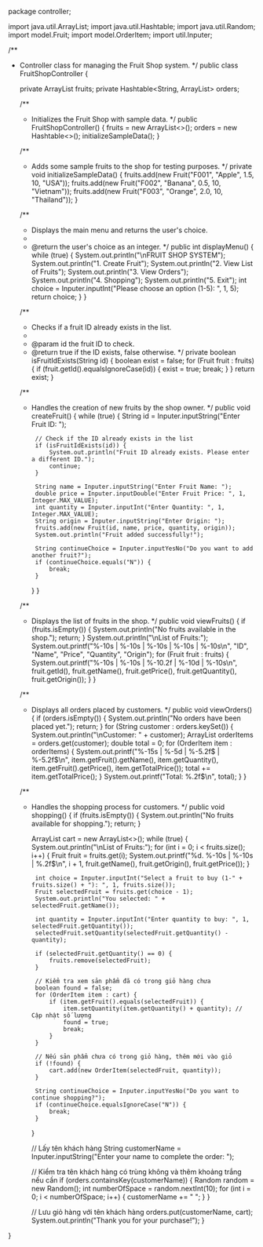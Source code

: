 package controller;

import java.util.ArrayList;
import java.util.Hashtable;
import java.util.Random;
import model.Fruit;
import model.OrderItem;
import util.Inputer;

/**
 * Controller class for managing the Fruit Shop system.
 */
public class FruitShopController {

    private ArrayList<Fruit> fruits;
    private Hashtable<String, ArrayList<OrderItem>> orders;

    /**
     * Initializes the Fruit Shop with sample data.
     */
    public FruitShopController() {
        fruits = new ArrayList<>();
        orders = new Hashtable<>();
        initializeSampleData();
    }

    /**
     * Adds some sample fruits to the shop for testing purposes.
     */
    private void initializeSampleData() {
        fruits.add(new Fruit("F001", "Apple", 1.5, 10, "USA"));
        fruits.add(new Fruit("F002", "Banana", 0.5, 10, "Vietnam"));
        fruits.add(new Fruit("F003", "Orange", 2.0, 10, "Thailand"));
    }

    /**
     * Displays the main menu and returns the user's choice.
     *
     * @return the user's choice as an integer.
     */
    public int displayMenu() {
        while (true) {
            System.out.println("\nFRUIT SHOP SYSTEM");
            System.out.println("1. Create Fruit");
            System.out.println("2. View List of Fruits");
            System.out.println("3. View Orders");
            System.out.println("4. Shopping");
            System.out.println("5. Exit");
            int choice = Inputer.inputInt("Please choose an option (1-5): ", 1, 5);
            return choice;
        }
    }

    /**
     * Checks if a fruit ID already exists in the list.
     *
     * @param id the fruit ID to check.
     * @return true if the ID exists, false otherwise.
     */
    private boolean isFruitIdExists(String id) {
        boolean exist = false;
        for (Fruit fruit : fruits) {
            if (fruit.getId().equalsIgnoreCase(id)) {
                exist = true;
                break;
            }
        }
        return exist;
    }

    /**
     * Handles the creation of new fruits by the shop owner.
     */
    public void createFruit() {
        while (true) {
            String id = Inputer.inputString("Enter Fruit ID: ");

            // Check if the ID already exists in the list
            if (isFruitIdExists(id)) {
                System.out.println("Fruit ID already exists. Please enter a different ID.");
                continue;
            }

            String name = Inputer.inputString("Enter Fruit Name: ");
            double price = Inputer.inputDouble("Enter Fruit Price: ", 1, Integer.MAX_VALUE);
            int quantity = Inputer.inputInt("Enter Quantity: ", 1, Integer.MAX_VALUE);
            String origin = Inputer.inputString("Enter Origin: ");
            fruits.add(new Fruit(id, name, price, quantity, origin));
            System.out.println("Fruit added successfully!");

            String continueChoice = Inputer.inputYesNo("Do you want to add another fruit?");
            if (continueChoice.equals("N")) {
                break;
            }
        }
    }

    /**
     * Displays the list of fruits in the shop.
     */
    public void viewFruits() {
        if (fruits.isEmpty()) {
            System.out.println("No fruits available in the shop.");
            return;
        }
        System.out.println("\nList of Fruits:");
        System.out.printf("%-10s | %-10s | %-10s | %-10s | %-10s\n",
                "ID", "Name", "Price", "Quantity", "Origin");
        for (Fruit fruit : fruits) {
            System.out.printf("%-10s | %-10s | %-10.2f | %-10d | %-10s\n",
                    fruit.getId(), fruit.getName(), fruit.getPrice(), fruit.getQuantity(), fruit.getOrigin());
        }
    }

    /**
     * Displays all orders placed by customers.
     */
    public void viewOrders() {
        if (orders.isEmpty()) {
            System.out.println("No orders have been placed yet.");
            return;
        }
        for (String customer : orders.keySet()) {
            System.out.println("\nCustomer: " + customer);
            ArrayList<OrderItem> orderItems = orders.get(customer);
            double total = 0;
            for (OrderItem item : orderItems) {
                System.out.printf("%-15s | %-5d | %-5.2f$ | %-5.2f$\n",
                        item.getFruit().getName(),
                        item.getQuantity(),
                        item.getFruit().getPrice(),
                        item.getTotalPrice());
                total += item.getTotalPrice();
            }
            System.out.printf("Total: %.2f$\n", total);
        }
    }

    /**
     * Handles the shopping process for customers.
     */
    public void shopping() {
        if (fruits.isEmpty()) {
            System.out.println("No fruits available for shopping.");
            return;
        }

        ArrayList<OrderItem> cart = new ArrayList<>();
        while (true) {
            System.out.println("\nList of Fruits:");
            for (int i = 0; i < fruits.size(); i++) {
                Fruit fruit = fruits.get(i);
                System.out.printf("%d. %-10s | %-10s | %.2f$\n",
                        i + 1, fruit.getName(), fruit.getOrigin(), fruit.getPrice());
            }

            int choice = Inputer.inputInt("Select a fruit to buy (1-" + fruits.size() + "): ", 1, fruits.size());
            Fruit selectedFruit = fruits.get(choice - 1);
            System.out.println("You selected: " + selectedFruit.getName());

            int quantity = Inputer.inputInt("Enter quantity to buy: ", 1, selectedFruit.getQuantity());
            selectedFruit.setQuantity(selectedFruit.getQuantity() - quantity);

            if (selectedFruit.getQuantity() == 0) {
                fruits.remove(selectedFruit);
            }

            // Kiểm tra xem sản phẩm đã có trong giỏ hàng chưa
            boolean found = false;
            for (OrderItem item : cart) {
                if (item.getFruit().equals(selectedFruit)) {
                    item.setQuantity(item.getQuantity() + quantity); // Cập nhật số lượng
                    found = true;
                    break;
                }
            }

            // Nếu sản phẩm chưa có trong giỏ hàng, thêm mới vào giỏ
            if (!found) {
                cart.add(new OrderItem(selectedFruit, quantity));
            }

            String continueChoice = Inputer.inputYesNo("Do you want to continue shopping?");
            if (continueChoice.equalsIgnoreCase("N")) {
                break;
            }
        }

        // Lấy tên khách hàng
        String customerName = Inputer.inputString("Enter your name to complete the order: ");

        // Kiểm tra tên khách hàng có trùng không và thêm khoảng trắng nếu cần
        if (orders.containsKey(customerName)) {
            Random random = new Random();
            int numberOfSpace = random.nextInt(10);
            for (int i = 0; i < numberOfSpace; i++) {
                customerName += " ";
            }
        }

        // Lưu giỏ hàng với tên khách hàng
        orders.put(customerName, cart);
        System.out.println("Thank you for your purchase!");
    }

}
